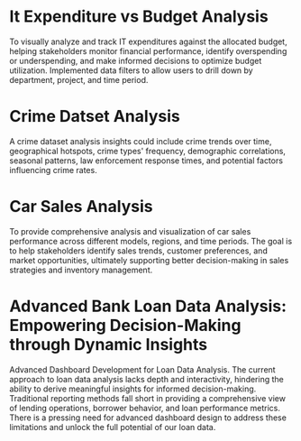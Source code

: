 # It Expenditure vs Budget Analysis
To visually analyze and track IT expenditures against the allocated budget, helping stakeholders monitor financial performance, identify overspending or underspending, and make informed decisions to optimize budget utilization. Implemented data filters to allow users to drill down by department, project, and time period.

# Crime Datset Analysis
A crime dataset analysis insights could include crime trends over time, geographical hotspots, crime types' frequency, demographic correlations, seasonal patterns, law enforcement response times, and potential factors influencing crime rates.

# Car Sales Analysis
To provide comprehensive analysis and visualization of car sales performance across different models, regions, and time periods. The goal is to help stakeholders identify sales trends, customer preferences, and market opportunities, ultimately supporting better decision-making in sales strategies and inventory management.

# Advanced Bank Loan Data Analysis: Empowering Decision-Making through Dynamic Insights
Advanced Dashboard Development for Loan Data Analysis. The current approach to loan data analysis lacks depth and interactivity, hindering the ability to derive meaningful insights for informed decision-making. Traditional reporting methods fall short in providing a comprehensive view of lending operations, borrower behavior, and loan performance metrics. There is a pressing need for advanced dashboard design to address these limitations and unlock the full potential of our loan data.
